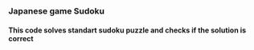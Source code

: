 ### Japanese game Sudoku
#### This code solves standart sudoku puzzle and checks if the solution is correct
